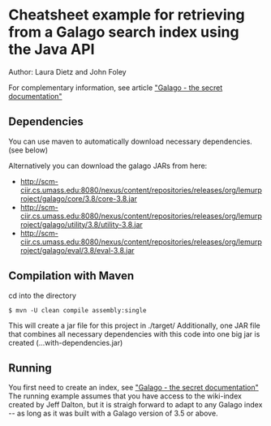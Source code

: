 Cheatsheet example for retrieving from a Galago search index using the Java API
================================================================================
Author: Laura Dietz and John Foley

For complementary information, see article ["Galago - the secret documentation"](https://medium.com/@lauradietz100/galago-the-secret-documentation-7e1c1b205dda)

Dependencies
------------
You can use maven to automatically download necessary dependencies. (see below)

Alternatively you can download the galago JARs from here:

* <http://scm-ciir.cs.umass.edu:8080/nexus/content/repositories/releases/org/lemurproject/galago/core/3.8/core-3.8.jar>
* <http://scm-ciir.cs.umass.edu:8080/nexus/content/repositories/releases/org/lemurproject/galago/utility/3.8/utility-3.8.jar>
* <http://scm-ciir.cs.umass.edu:8080/nexus/content/repositories/releases/org/lemurproject/galago/eval/3.8/eval-3.8.jar>

Compilation with Maven
------------------------
cd into the directory

    $ mvn -U clean compile assembly:single

This will create a jar file for this project in ./target/ 
Additionally, one JAR file that combines all necessary dependencies with this code into one big jar is created (...with-dependencies.jar)

Running
----------

You first need to create an index, see   ["Galago - the secret documentation"](https://medium.com/@lauradietz100/galago-the-secret-documentation-7e1c1b205dda)
The running example assumes that you have access to the wiki-index created by Jeff Dalton, 
but it is straigh forward to adapt to any Galago index -- as long as it was built with a Galago version of 3.5 or above.


